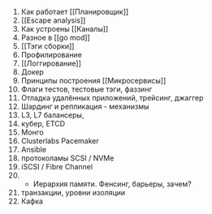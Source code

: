 1. Как работает [[Планировщик]]
2. [[Escape analysis]]
3. Как устроены [[Каналы]]
4. Разное в [[go mod]]
5. [[Тэги сборки]]
6. Профилирование
7. [[Логгирование]]
8. Докер
9. Принципы построения [[Микросервисы]]
10. Флаги тестов, тестовые тэги, фаззинг
11. Отладка удалённых приложений, трейсинг, джаггер
12. Шардинг и репликация - механизмы
13. L3, L7 балансеры, 
14. кубер, ETCD
15. Монго
17. Clusterlabs Pacemaker
18. Ansible
19. протоколамы SCSI / NVMe
20. iSCSI / Fibre Channel
21. - Иерархия памяти. Фенсинг, барьеры, зачем?
22. транзакции, уровни изоляции
23. Кафка


